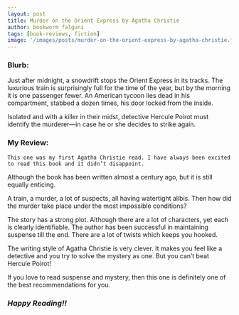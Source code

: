 ```yaml
---
layout: post
title: Murder on the Orient Express by Agatha Christie
author: bookworm_falguni
tags: [book-reviews, fiction]
image: '/images/posts/murder-on-the-orient-express-by-agatha-christie.jpg'
---
```

### **Blurb:**
Just after midnight, a snowdrift stops the Orient Express in its tracks. The luxurious train is surprisingly full for the time of the year, but by the morning it is one passenger fewer. An American tycoon lies dead in his compartment, stabbed a dozen times, his door locked from the inside.

Isolated and with a killer in their midst, detective Hercule Poirot must identify the murderer—in case he or she decides to strike again. 

### **My Review:**
	This one was my first Agatha Christie read. I have always been excited to read this book and it didn’t disappoint.

Although the book has been written almost a century ago, but it is still equally enticing.

A train, a murder, a lot of suspects, all having watertight alibis. Then how did the murder take place under the most impossible conditions?

The story has a strong plot. Although there are a lot of characters, yet each is clearly identifiable. The author has been successful in maintaining suspense till the end. There are a lot of twists which keeps you hooked.

The writing style of Agatha Christie is very clever. It makes you feel like a detective and you try to solve the mystery as one. But you can’t beat Hercule Poirot!

If you love to read suspense and mystery, then this one is definitely one of the best recommendations for you. 

### ***Happy Reading!!***
